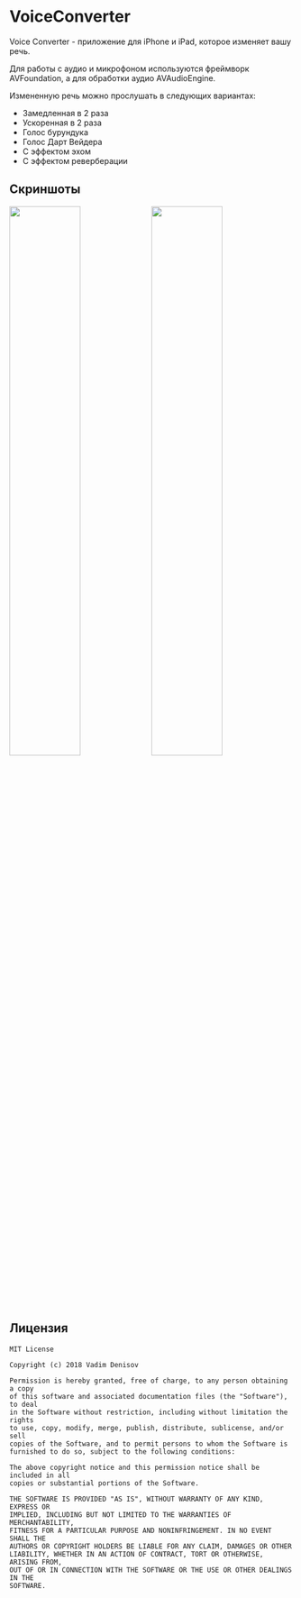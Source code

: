 # VoiceConverter
Voice Converter - приложение для iPhone и iPad, которое изменяет вашу речь. 

Для работы с аудио и микрофоном используются фреймворк AVFoundation, а для обработки аудио AVAudioEngine.

Измененную речь можно прослушать в следующих вариантах:
+ Замедленная в 2 раза
+ Ускоренная в 2 раза
+ Голос бурундука
+ Голос Дарт Вейдера
+ С эффектом эхом
+ С эффектом реверберации

## Скриншоты
<img src="https://user-images.githubusercontent.com/16274235/45208481-1f0b1200-b2a4-11e8-82e9-c66fa2b80e8e.png" width=50%/><img src="https://user-images.githubusercontent.com/16274235/45208484-203c3f00-b2a4-11e8-935b-28670788cd82.png" width=50%/>

## Лицензия
    MIT License

    Copyright (c) 2018 Vadim Denisov

    Permission is hereby granted, free of charge, to any person obtaining a copy
    of this software and associated documentation files (the "Software"), to deal
    in the Software without restriction, including without limitation the rights
    to use, copy, modify, merge, publish, distribute, sublicense, and/or sell
    copies of the Software, and to permit persons to whom the Software is
    furnished to do so, subject to the following conditions:

    The above copyright notice and this permission notice shall be included in all
    copies or substantial portions of the Software.

    THE SOFTWARE IS PROVIDED "AS IS", WITHOUT WARRANTY OF ANY KIND, EXPRESS OR
    IMPLIED, INCLUDING BUT NOT LIMITED TO THE WARRANTIES OF MERCHANTABILITY,
    FITNESS FOR A PARTICULAR PURPOSE AND NONINFRINGEMENT. IN NO EVENT SHALL THE
    AUTHORS OR COPYRIGHT HOLDERS BE LIABLE FOR ANY CLAIM, DAMAGES OR OTHER
    LIABILITY, WHETHER IN AN ACTION OF CONTRACT, TORT OR OTHERWISE, ARISING FROM,
    OUT OF OR IN CONNECTION WITH THE SOFTWARE OR THE USE OR OTHER DEALINGS IN THE
    SOFTWARE.
